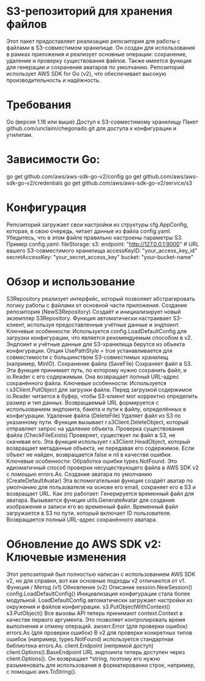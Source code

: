 # S3-репозиторий для хранения файлов
Этот пакет предоставляет реализацию репозитория для работы с файлами в S3-совместимом хранилище. Он создан для использования в рамках приложения и реализует основные операции: сохранение, удаление и проверку существования файлов. Также имеется функция для генерации и сохранения аватаров по умолчанию.
Репозиторий использует AWS SDK for Go (v2), что обеспечивает высокую производительность и надёжность.
# Требования
Go (версия 1.16 или выше)
Доступ к S3-совместимому хранилищу
Пакет github.com/unclaim/chegonado.git для доступа к конфигурации и утилитам.
# Зависимости Go:
go get github.com/aws/aws-sdk-go-v2/config
go get github.com/aws/aws-sdk-go-v2/credentials
go get github.com/aws/aws-sdk-go-v2/service/s3


# Конфигурация
Репозиторий загружает свои настройки из структуры cfg.AppConfig, которая, в свою очередь, читает данные из файла config.yaml. Убедитесь, что в этом файле правильно настроены параметры S3.
Пример config.yaml:
fileStorage:
  s3:
    endpoint: "http://127.0.0.1:9000" # URL вашего S3-совместимого хранилища
    accessKeyID: "your_access_key_id"
    secretAccessKey: "your_secret_access_key"
    bucket: "your-bucket-name"


# Обзор и использование
S3Repository реализует интерфейс, который позволяет абстрагировать логику работы с файлами от основной части приложения.
Создание репозитория (NewS3Repository)
Создаёт и инициализирует новый экземпляр S3Repository. Функция автоматически настраивает S3-клиент, используя предоставленные учётные данные и эндпоинт.
Ключевые особенности:
Используется config.LoadDefaultConfig для загрузки конфигурации, что является рекомендуемым способом в v2.
Эндпоинт и учётные данные для S3-хранилища берутся из объекта конфигурации.
Опция UsePathStyle = true устанавливается для совместимости с большинством S3-совместимых хранилищ (например, MinIO).
Сохранение файла (SaveFile)
Сохраняет файл в S3. Эта функция принимает путь, по которому нужно сохранить файл, и io.Reader с его содержимым. Она возвращает полный URL-адрес сохранённого файла.
Ключевые особенности:
Используется r.s3Client.PutObject для загрузки файла.
Перед загрузкой содержимое io.Reader читается в буфер, чтобы S3-клиент мог корректно определить размер и тип данных.
Возвращаемый URL формируется с использованием эндпоинта, бакета и пути к файлу, определённых в конфигурации.
Удаление файла (DeleteFile)
Удаляет файл из S3 по указанному пути. Функция вызывает r.s3Client.DeleteObject, который отправляет запрос на удаление объекта.
Проверка существования файла (CheckFileExists)
Проверяет, существует ли файл в S3, не скачивая его. Эта функция использует r.s3Client.HeadObject, который возвращает метаданные объекта, не передавая его содержимое. Если объект не найден, возвращается false и nil в качестве ошибки.
Ключевые особенности:
Обработка ошибки types.NotFound. Это идиоматичный способ проверки несуществующего файла в AWS SDK v2 с помощью errors.As.
Создание аватара по умолчанию (CreateDefaultAvatar)
Эта вспомогательная функция создаёт аватар по умолчанию для пользователя на основе его email, сохраняет его в S3 и возвращает URL.
Как это работает:
Генерируется временный файл для аватара.
Вызывается функция utils.GenerateAvatar для создания изображения и записи его во временный файл.
Временный файл загружается в S3 по пути, который включает ID пользователя.
Возвращается полный URL-адрес сохранённого аватара.
# Обновление до AWS SDK v2: Ключевые изменения
Этот репозиторий был полностью написан с использованием AWS SDK v2, но для справки, вот как основные подходы v2 отличаются от v1.
Функция / Метод (v1)
Обновление (v2)
Описание
session.NewSession()
config.LoadDefaultConfig()
Инициализация конфигурации стала более модульной. LoadDefaultConfig автоматически загружает настройки из окружения и файлов конфигурации.
s3.PutObjectWithContext()
s3.PutObject()
Все вызовы API теперь принимают context.Context в качестве первого аргумента. Это позволяет контролировать время выполнения и отмену операций.
awserr.Error (для проверки ошибок)
errors.As (для проверки ошибок)
В v2 для проверки конкретных типов ошибок (например, types.NotFound) используется стандартная библиотека errors.As.
client.Endpoint (непрямой доступ)
client.Options().BaseEndpoint
URL эндпоинта теперь доступен через client.Options(). Он возвращает *string, поэтому его нужно разыменовать для использования в форматировании строк, например, с помощью aws.ToString().

